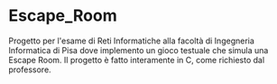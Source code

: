 # Escape_Room
Progetto per l'esame di Reti Informatiche alla facoltà di Ingegneria Informatica di Pisa dove implemento un gioco testuale che simula una Escape Room. Il progetto è fatto interamente in C, come richiesto dal professore. 
